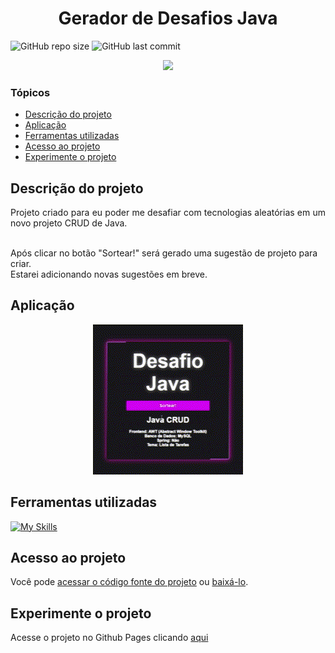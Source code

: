 
# <h1 align="center"> Gerador de Desafios Java </h1>
![GitHub repo size](https://img.shields.io/github/repo-size/PedroQueiroz1/GeradorDeDesafiosJava?style=plastic)
![GitHub last commit](https://img.shields.io/github/last-commit/PedroQueiroz1/GeradorDeDesafiosJava?style=plastic)

<p align="center">
   <img src="http://img.shields.io/static/v1?label=STATUS&message=EM%20DESENVOLVIMENTO&color=RED&style=for-the-badge" #vitrinedev/>
</p>

### Tópicos 

- [Descrição do projeto](#descrição-do-projeto)
- [Aplicação](#aplicação)
- [Ferramentas utilizadas](#ferramentas-utilizadas)
- [Acesso ao projeto](#acesso-ao-projeto)
- [Experimente o projeto](#Experimente-o-projeto)

## Descrição do projeto 

<p align="justify">
 Projeto criado para eu poder me desafiar com tecnologias aleatórias em um novo projeto CRUD de Java.
 
 <br>Após clicar no botão "Sortear!" será gerado uma sugestão de projeto para criar.
 <br>Estarei adicionando novas sugestões em breve.

## Aplicação

<div align="center">

![Sistema funcionando](https://raw.githubusercontent.com/PedroQueiroz1/GeradorDeDesafiosJava/main/media/GeradorDesafioJava.gif)

</div>

## Ferramentas utilizadas
[![My Skills](https://skillicons.dev/icons?i=js,html,css)](https://skillicons.dev)

## Acesso ao projeto

Você pode [acessar o código fonte do projeto](https://github.com/PedroQueiroz1/GeradorDeDesafiosJava) ou [baixá-lo](https://drive.google.com/file/d/1QRb6kfnzRZaNiwXL1Vq8LwKRTe_ba3VQ/view?usp=share_link).

## Experimente o projeto
Acesse o projeto no Github Pages clicando [aqui](https://geradordedesafio-java.netlify.app/)

